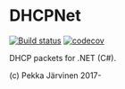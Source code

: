 # DHCPNet
[![Build status](https://ci.appveyor.com/api/projects/status/x1lmpctntjw9exac/branch/master?svg=true)](https://ci.appveyor.com/project/raspi/dhcpnet/branch/master) [![codecov](https://codecov.io/gh/raspi/DHCPNet/branch/master/graph/badge.svg)](https://codecov.io/gh/raspi/DHCPNet)

DHCP packets for .NET (C#).

(c) Pekka Järvinen 2017-
